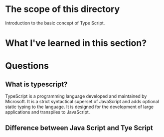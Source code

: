# The scope of this directory
Introduction to the basic concept of Type Script.

# What I've learned in this section?

# Questions
## What is typescript?
TypeScript is a programming language developed and maintained by Microsoft. It is a strict syntactical superset of JavaScript and adds optional static typing to the language. It is designed for the development of large applications and transpiles to JavaScript.

## Difference between Java Script and Tye Script
